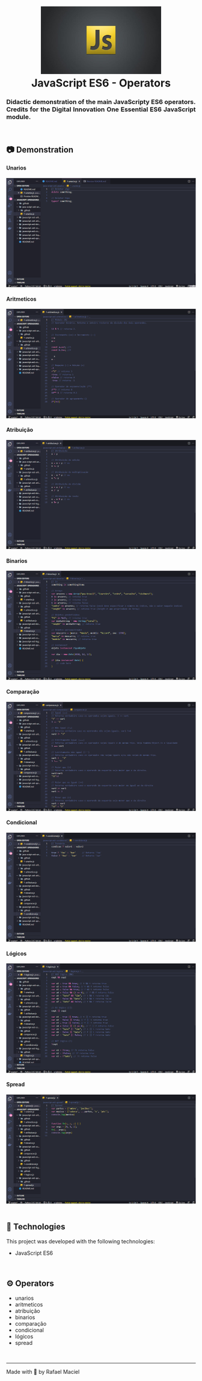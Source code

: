 <h1 align="center">
  <img alt="" title="JavaScript_ES6_Operators" src=".github/demostration_aplication_0.png" width="320px" />
  <br>
  JavaScript ES6 - Operators
</h1>

<h3 align="justify">
Didactic demonstration of the main JavaScripty ES6 operators. Credits for the Digital Innovation One Essential ES6 JavaScript module.
</h3>

<br>

## 📷 Demonstration

<div align="center" >
<h4 align="left"> Unarios </h4>
  <img src=".github/demostration_aplication_1.gif">
  <br>
<h4 align="left" > Aritmeticos </h4>  
  <img src=".github/demostration_aplication_2.gif">
  <br>
<h4 align="left"> Atribuição </h4>
  <img src=".github/demostration_aplication_3.gif">
  <br>
<h4 align="left"> Binarios </h4>
  <img src=".github/demostration_aplication_4.gif">
  <br>
<h4 align="left"> Comparação </h4>
  <img src=".github/demostration_aplication_5.gif">
  <br>
<h4 align="left"> Condicional </h4>
  <img src=".github/demostration_aplication_6.gif">
  <br>  
<h4 align="left"> Lógicos </h4>
  <img src=".github/demostration_aplication_7.gif">
  <br>  
<h4 align="left"> Spread </h4>
  <img src=".github/demostration_aplication_8.gif">
</div>

<br>

## 🚀 Technologies

This project was developed with the following technologies:

- JavaScript ES6

<br>

## ⚙ Operators
- unarios
- aritmeticos
- atribuição
- binarios
- comparação
- condicional
- lógicos
- spread

<br>

---

Made with 💜 by Rafael Maciel
